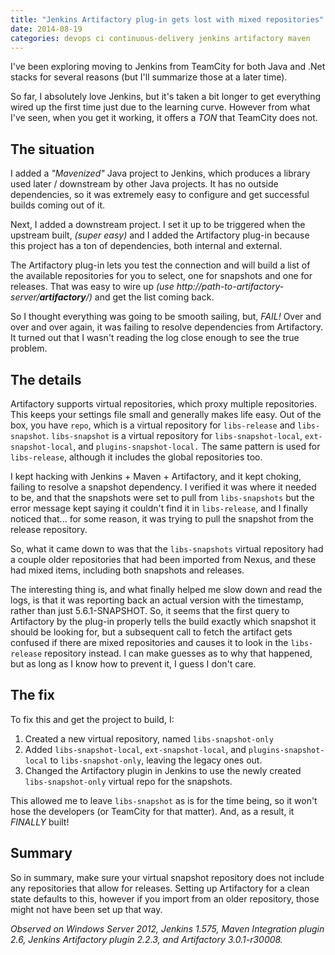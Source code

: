 ```yaml
---
title: "Jenkins Artifactory plug-in gets lost with mixed repositories"
date: 2014-08-19
categories: devops ci continuous-delivery jenkins artifactory maven
---
```



I've been exploring moving to Jenkins from TeamCity for both Java and .Net stacks for several reasons (but I'll summarize those at a later time).

So far, I absolutely love Jenkins, but it's taken a bit longer to get everything wired up the first time just due to the learning curve. However from what I've seen, when you get it working, it offers a *TON* that TeamCity does not.

## The situation

I added a *"Mavenized"* Java project to Jenkins, which produces a library used later / downstream by other Java projects. It has no outside dependencies, so it was extremely easy to configure and get successful builds coming out of it.

Next, I added a downstream project. I set it up to be triggered when the upstream built, *(super easy)* and I added the Artifactory plug-in because this project has a ton of dependencies, both internal and external.

The Artifactory plug-in lets you test the connection and will build a list of the available repositories for you to select, one for snapshots and one for releases. That was easy to wire up *(use http://path-to-artifactory-server/**artifactory**/)* and get the list coming back.

So I thought everything was going to be smooth sailing, but, *FAIL!* Over and over and over again, it was failing to resolve dependencies from Artifactory. It turned out that I wasn't reading the log close enough to see the true problem.

## The details

Artifactory supports virtual repositories, which proxy multiple repositories. This keeps your settings file small and generally makes life easy. Out of the box, you have `repo`, which is a virtual repository for `libs-release` and `libs-snapshot`. `libs-snapshot` is a virtual repository for `libs-snapshot-local`, `ext-snapshot-local`, and `plugins-snapshot-local.` The same pattern is used for `libs-release`, although it includes the global repositories too.

I kept hacking with Jenkins + Maven + Artifactory, and it kept choking, failing to resolve a snapshot dependency. I verified it was where it needed to be, and that the snapshots were set to pull from `libs-snapshots` but the error message kept saying it couldn't find it in `libs-release`, and I finally noticed that... for some reason, it was trying to pull the snapshot from the release repository.

So, what it came down to was that the `libs-snapshots` virtual repository had a couple older repositories that had been imported from Nexus, and these had mixed items, including both snapshots and releases.

The interesting thing is, and what finally helped me slow down and read the logs, is that it was reporting back an actual version with the timestamp, rather than just 5.6.1-SNAPSHOT. So, it seems that the first query to Artifactory by the plug-in properly tells the build exactly which snapshot it should be looking for, but a subsequent call to fetch the artifact gets confused if there are mixed repositories and causes it to look in the `libs-release` repository instead. I can make guesses as to why that happened, but as long as I know how to prevent it, I guess I don't care.


## The fix

To fix this and get the project to build, I:

1. Created a new virtual repository, named `libs-snapshot-only`
2. Added `libs-snapshot-local`, `ext-snapshot-local`, and `plugins-snapshot-local` to `libs-snapshot-only`, leaving the legacy ones out.
3. Changed the Artifactory plugin in Jenkins to use the newly created `libs-snapshot-only` virtual repo for the snapshots.

This allowed me to leave `libs-snapshot` as is for the time being, so it won't hose the developers (or TeamCity for that matter). And, as a result, it *FINALLY* built!


## Summary

So in summary, make sure your virtual snapshot repository does not include any repositories that allow for releases. Setting up Artifactory for a clean state defaults to this, however if you import from an older repository, those might not have been set up that way.


*Observed on Windows Server 2012, Jenkins 1.575, Maven Integration plugin 2.6, Jenkins Artifactory plugin 2.2.3, and Artifactory 3.0.1-r30008.*